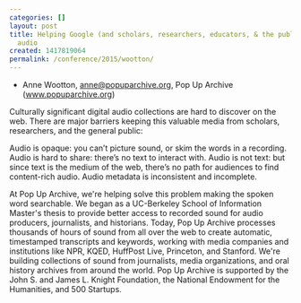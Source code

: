 ```yaml
---
categories: []
layout: post
title: Helping Google (and scholars, researchers, educators, & the public) find archival
  audio
created: 1417819064
permalink: /conference/2015/wootton/
---
```

- Anne Wootton, anne@popuparchive.org, Pop Up Archive
(www.popuparchive.org)

Culturally significant digital audio collections are hard to discover on
the web. There are major barriers keeping this valuable media from
scholars, researchers, and the general public:

Audio is opaque: you can’t picture sound, or skim the words in a
recording. Audio is hard to share: there’s no text to interact with.
Audio is not text: but since text is the medium of the web, there’s no
path for audiences to find content-rich audio. Audio metadata is
inconsistent and incomplete.

At Pop Up Archive, we're helping solve this problem making the spoken
word searchable. We began as a UC-Berkeley School of Information
Master's thesis to provide better access to recorded sound for audio
producers, journalists, and historians. Today, Pop Up Archive processes
thousands of hours of sound from all over the web to create automatic,
timestamped transcripts and keywords, working with media companies and
institutions like NPR, KQED, HuffPost Live, Princeton, and Stanford.
We're building collections of sound from journalists, media
organizations, and oral history archives from around the world. Pop Up
Archive is supported by the John S. and James L. Knight Foundation, the
National Endowment for the Humanities, and 500 Startups.
